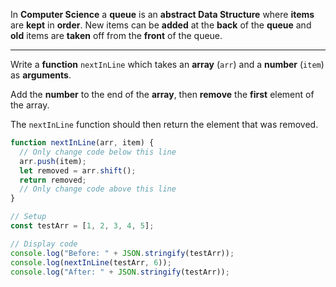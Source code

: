 In **Computer Science** a **queue** is an **abstract Data Structure** where **items** are **kept** in **order**. New items can be **added** at the **back** of the **queue** and **old** items are **taken** off from the **front** of the queue.

---

Write a **function** `nextInLine` which takes an **array** (`arr`) and a **number** (`item`) as **arguments**.

Add the **number** to the end of the **array**, then **remove** the **first** element of the array.

The `nextInLine` function should then return the element that was removed.

```jsx
function nextInLine(arr, item) {
  // Only change code below this line
  arr.push(item);
  let removed = arr.shift();
  return removed;
  // Only change code above this line
}

// Setup
const testArr = [1, 2, 3, 4, 5];

// Display code
console.log("Before: " + JSON.stringify(testArr));
console.log(nextInLine(testArr, 6));
console.log("After: " + JSON.stringify(testArr));
```
